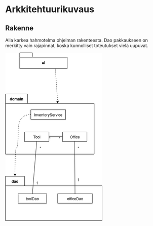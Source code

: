 # Arkkitehtuurikuvaus

## Rakenne
Alla karkea hahmotelma ohjelman rakenteesta. Dao pakkaukseen on merkitty vain rajapinnat, koska kunnolliset toteutukset vielä uupuvat.

![rakenne](kuvat/rakenne.png)
